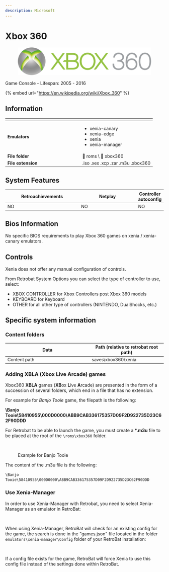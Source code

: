 ```yaml
---
description: Microsoft
---
```


# Xbox 360

<div align="left"><figure><img src="https://raw.githubusercontent.com/fabricecaruso/es-theme-carbon/5149a33eed46b2af638b06119397d4023b75131f/art/logos/xbox360.svg" alt=""><figcaption></figcaption></figure></div>

Game Console - Lifespan: 2005 - 2016

{% embed url="https://en.wikipedia.org/wiki/Xbox_360" %}

## Information

<table data-header-hidden><thead><tr><th width="224"></th><th></th></tr></thead><tbody><tr><td><strong>Emulators</strong></td><td><ul><li>xenia-canary</li><li>xenia-edge</li><li>xenia</li><li>xenia-manager</li></ul></td></tr><tr><td><strong>File folder</strong></td><td><span data-gb-custom-inline data-tag="emoji" data-code="1f4c2">📂</span> roms \ <span data-gb-custom-inline data-tag="emoji" data-code="1f4c2">📂</span> xbox360</td></tr><tr><td><strong>File extension</strong></td><td>.iso .xex .xcp .zar .m3u .xbox360</td></tr></tbody></table>

## System Features

<table><thead><tr><th width="245">Retroachievements</th><th width="200">Netplay</th><th>Controller autoconfig</th></tr></thead><tbody><tr><td>NO</td><td>NO</td><td>NO</td></tr></tbody></table>

## Bios Information

No specific BIOS requirements to play Xbox 360 games on xenia / xenia-canary emulators.

## Controls

Xenia does not offer any manual configuration of controls.

From Retrobat System Options you can select the type of controller to use, select:

* XBOX CONTROLLER for Xbox Controllers post Xbox 360 models
* KEYBOARD for Keyboard
* OTHER for all other type of controllers (NINTENDO, DualShocks, etc.)

## Specific system information

### Content folders

<table><thead><tr><th width="254">Data</th><th>Path (relative to retrobat root path)</th></tr></thead><tbody><tr><td>Content path</td><td>saves\xbox360\xenia</td></tr></tbody></table>

### Adding XBLA (Xbox Live Arcade) games

Xbox360 **XBLA** games (**XB**ox **L**ive **A**rcade) are presented in the form of a succession of several folders, which end in a file that has no extension.

For example for _Banjo Tooie_ game, the filepath is the following:

**\Banjo Tooie\58410955\000D0000\ABB9CAB336175357D09F2D922735D23C62F90DDD**

For Retrobat to be able to launch the game, you must create a **\*.m3u** file to be placed at the root of the `\roms\xbox360` folder.

<div align="left"><figure><img src="https://i.imgur.com/tfzS8Rt.png" alt=""><figcaption><p>Example for Banjo Tooie</p></figcaption></figure></div>

The content of the .m3u file is the following:

```
\Banjo Tooie\58410955\000D0000\ABB9CAB336175357D09F2D922735D23C62F90DDD
```

### Use Xenia-Manager

In order to use Xenia-Manager with Retrobat, you need to select Xenia-Manager as an emulator in RetroBat:

<div align="left"><figure><img src="https://i.imgur.com/hfZW6gy.png" alt=""><figcaption></figcaption></figure></div>

When using Xenia-Manager, RetroBat will check for an existing config for the game, the search is done in the "games.json" file located in the folder `emulators\xenia-manager\Config` folder of your RetroBat installation:

<div align="left"><figure><img src="https://i.imgur.com/aT4Hy35.png" alt=""><figcaption></figcaption></figure></div>

If a config file exists for the game, RetroBat will force Xenia to use this config file instead of the settings done within RetroBat.
